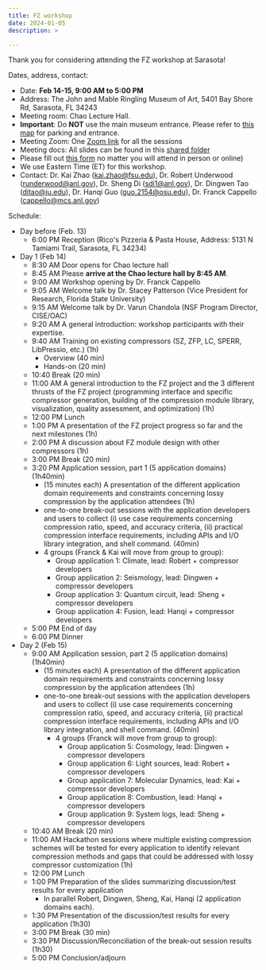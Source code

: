 ```yaml
---
title: FZ workshop
date: 2024-01-05
description: >

---
```


Thank you for considering attending the FZ workshop at Sarasota!


[//]: # (All slides for talks in the meeting can be found in this [shared folder]&#40;https://drive.google.com/drive/folders/1RyUrq8XNB2ZcXgecr63kk5hzK76WU7vp?usp=drive_link&#41;.)

Dates, address, contact:
+ Date: **Feb 14-15, 9:00 AM to 5:00 PM**
+ Address: The John and Mable Ringling Museum of Art, 5401 Bay Shore Rd, Sarasota, FL 34243
+ Meeting room: Chao Lecture Hall.
+ **Important**: Do **NOT** use the main museum entrance. Please refer to [this map](../Feb24FLMap.pdf) for parking and entrance. 
+ Meeting Zoom: One [Zoom link](https://fsu.zoom.us/j/97848288394?pwd=RmZodEdmL0NIOEJPVy9NZHJwLzRLdz09) for all the sessions
+ Meeting docs: All slides can be found in this [shared folder](https://drive.google.com/drive/folders/1zKNJn9_9QLGb5Ecm-Wm5Yc5pgfOdFMYK?usp=sharing)
+ Please fill out [this form](https://docs.google.com/forms/d/e/1FAIpQLSe6KjCFu9bsyHC3VFM3DQWAk-S35yUFw4ks-MuMobzvbHpRxQ/viewform) no matter you will attend in person or online)
+ We use Eastern Time (ET) for this workshop.
+ Contact: Dr. Kai Zhao (kai.zhao@fsu.edu), Dr. Robert Underwood (runderwood@anl.gov), Dr. Sheng Di (sdi1@anl.gov), Dr. Dingwen Tao (ditao@iu.edu), Dr. Hanqi Guo (guo.2154@osu.edu), Dr. Franck Cappello (cappello@mcs.anl.gov)

Schedule:

+ Day before (Feb. 13)
  + 6:00 PM Reception (Rico's Pizzeria & Pasta House, Address: 5131 N Tamiami Trail, Sarasota, FL 34234)
+ Day 1 (Feb 14)
  + 8:30 AM Door opens for Chao lecture hall
  + 8:45 AM Please **arrive at the Chao lecture hall by 8:45 AM**.
  + 9:00 AM Workshop opening by Dr. Franck Cappello
  + 9:05 AM Welcome talk by Dr. Stacey Patterson (Vice President for Research, Florida State University)
  + 9:15 AM Welcome talk by Dr. Varun Chandola (NSF Program Director, CISE/OAC)
  + 9:20 AM A general introduction: workshop participants with their expertise.
  + 9:40 AM Training on existing compressors (SZ, ZFP, LC, SPERR, LibPressio, etc.) (1h)
    + Overview (40 min)
    + Hands-on (20 min)
  + 10:40 Break (20 min)
  + 11:00 AM A general introduction to the FZ project and the 3 different thrusts of the FZ project (programming interface and specific compressor generation, building of the compression module library, visualization, quality assessment, and optimization) (1h)
  + 12:00 PM Lunch
  + 1:00 PM A presentation of the FZ project progress so far and the next milestones (1h)
  + 2:00 PM A discussion about FZ module design with other compressors (1h)
  + 3:00 PM Break (20 min)
  + 3:20 PM Application session, part 1 (5 application domains) (1h40min)
    + (15 minutes each) A presentation of the different application domain requirements and constraints concerning lossy compression by the application attendees (1h)
    + one-to-one break-out sessions with the application developers and users to collect (i) use case requirements concerning compression ratio, speed, and accuracy criteria, (ii) practical compression interface requirements, including APIs and I/O library integration, and shell command. (40min)
    + 4 groups (Franck & Kai will move from group to group):
      + Group application 1: Climate, lead: Robert + compressor developers
      + Group application 2: Seismology, lead: Dingwen + compressor developers
      + Group application 3: Quantum circuit, lead: Sheng + compressor developers
      + Group application 4: Fusion, lead: Hanqi + compressor developers
  + 5:00 PM End of day
  + 6:00 PM Dinner
+ Day 2 (Feb 15)
  + 9:00 AM Application session, part 2 (5 application domains) (1h40min)
    + (15 minutes each) A presentation of the different application domain requirements and constraints concerning lossy compression by the application attendees (1h)
    + one-to-one break-out sessions with the application developers and users to collect (i) use case requirements concerning compression ratio, speed, and accuracy criteria, (ii) practical compression interface requirements, including APIs and I/O library integration, and shell command. (40min)
      + 4 groups (Franck will move from group to group):
        + Group application 5: Cosmology, lead: Dingwen + compressor developers
        + Group application 6: Light sources, lead: Robert + compressor developers
        + Group application 7: Molecular Dynamics,  lead: Kai + compressor developers
        + Group application 8: Combustion,  lead: Hanqi + compressor developers
        + Group application 9: System logs, lead: Sheng + compressor developers
  + 10:40 AM Break (20 min)
  + 11:00 AM Hackathon sessions where multiple existing compression schemes will be tested for every application to identify relevant compression methods and gaps that could be addressed with lossy compressor customization (1h)
  + 12:00 PM Lunch
  + 1:00 PM Preparation of the slides summarizing discussion/test results for every application
    + In parallel Robert, Dingwen, Sheng, Kai, Hanqi (2 application domains each).
  + 1:30 PM Presentation of the discussion/test results for every application (1h30)
  + 3:00 PM Break (30 min)
  + 3:30 PM Discussion/Reconciliation of the break-out session results (1h30)
  + 5:00 PM Conclusion/adjourn

